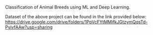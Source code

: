 Classification of Animal Breeds using ML and Deep Learning. 

Dataset of the above project can be found in the link provided below:
https://drive.google.com/drive/folders/1PpVcFYtMMifkJGtzymQqsTd-PyivfAAw?usp=sharing
